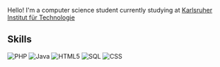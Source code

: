 Hello!
I'm a computer science student currently studying at [Karlsruher Institut für Technologie](https://kit.edu)

## Skills
![PHP](https://img.shields.io/badge/-PHP-333333?style=flat&logo=php)
![Java](https://img.shields.io/badge/-java-333333?style=flat&logo=java)
![HTML5](https://img.shields.io/badge/-HTML5-333333?style=flat&logo=html5)
![SQL](https://img.shields.io/badge/-SQL-333333?style=flat&logo=PostgreSQL)
![CSS](https://img.shields.io/badge/-CSS-333333?style=flat&logo=css)

